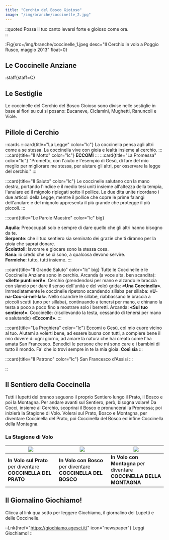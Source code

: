 ```yaml
---
title: "Cerchio del Bosco Gioioso"
image: "/img/branche/coccinelle_2.jpg"
---
```


::quoted
Possa il tuo canto levarsi forte e gioioso come ora.  
::

:Fig{src=/img/branche/coccinelle_1.jpeg desc="Il Cerchio in volo a Poggio Rusco, maggio 2013" float=0}

## Le Coccinelle Anziane

:staff{staff=C}

## Le Sestiglie

Le coccinelle del Cerchio del Bosco Gioioso sono divise nelle sestiglie in base ai fiori su cui si posano: Bucaneve, Ciclamini, Mughetti, Ranuncoli e Viole.

## Pillole di Cerchio

::cards
:::card{title="La Legge" color="lc"}
La coccinella pensa agli altri come a se stessa.
La coccinella vive con gioia e lealtà insieme al cerchio.
:::
:::card{title="Il Motto" color="lc"}
__ECCOMI__
:::
:::card{title="La Promessa" color="lc"}
"Prometto, con l'aiuto e l'esempio di Gesù,
di fare del mio meglio
per migliorare me stessa,
per aiutare gli altri,
per osservare la legge del cerchio."
:::

:::card{title="Il Saluto" color="lc"}
Le coccinelle salutano con la mano destra, portando l'indice e il medio tesi uniti insieme all'altezza della tempia, l'anulare ed il mignolo ripiegati sotto il pollice.
Le due dita unite ricordano i due articoli della Legge, mentre il pollice che copre le prime falangi dell'anulare e del mignolo appresenta il più grande che protegge il più piccoli.
:::

:::card{title="Le Parole Maestre" color="lc" big}

__Aquila__: Preoccupati solo e sempre di dare quello che gli altri hanno bisogno da te.  
__Serpente__: che il tuo sentiero sia seminato dei grazie che ti diranno per la gioia che saprai donare.  
__Scoiattoli__: lavorare e giocare sono la stessa cosa.  
__Rana__: io credo che se ci sono, a qualcosa devono servire.  
__Formiche__: tutto, tutti insieme. 
:::

:::card{title="Il Grande Saluto" color="lc" big}
Tutte le Coccinelle e le Coccinelle Anziane sono in cerchio.
Arcanda (a voce alta, ben scandita): __«Sette punti neri!»__.
Cerchio (prendendosi per mano e alzando le braccia con slancio per dare il senso dell'unità e del volo) grida: __«Una Coccinella»__. Immediatamente le coccinelle ripetono scandendo sillaba per sillaba: __«U-na-Coc-ci-nel-la!»__. Nello scandire le sillabe, riabbassano le braccia a piccoli scatti (uno per sillaba), continuando a tenersi per mano, e chinano la testa a poco a poco fino a mostrare solo i berretti. Arcanda: __«Sul tuo sentiero!»__.
Coccinelle: (risollevando la testa, cessando di tenersi per mano e salutando) __«Eccomi!»__.
:::

:::card{title="La Preghiera" color="lc"}
Eccomi o Gesù,
col mio cuore vicino al tuo.
Aiutami a volerti bene,
ad essere buona con tutti,
a compiere bene il mio dovere di ogni giorno,
ad amare la natura che hai creato
come l'ha amata San Francesco.
Benedici le persone che mi sono care
e i bambini di tutto il mondo.
Fa' che io trovi sempre in te la mia gioia.
__Così sia__
:::

:::card{title="Il Patrono" color="lc"}
San Francesco d'Assisi
:::

::

## Il Sentiero della Coccinella

Tutti i lupetti del branco seguono il proprio Sentiero lungo il Prato, il Bosco e poi la Montagna. Per andare avanti sul Sentiero, però, bisogna volare!
Da Cocci, insieme al Cerchio, scoprirai il Bosco e pronuncerai la Promessa; poi inizierà la Stagione di Volo. Volerai sul Prato, Bosco e Montagna, per diventare Coccinella del Prato, poi Coccinella del Bosco ed infine Coccinella della Montagna.

### La Stagione di Volo

| ![](/img/misc/pp_cocci1.jpg) | ![](/img/misc/pp_cocci2.jpg)  | ![](/img/misc/pp_cocci3.jpg)
|-|-|-|
**In Volo sul Prato** per diventare **COCCINELLA DEL PRATO** | **In Volo con Bosco** per diventare **COCCINELLA DEL BOSCO** | **In Volo con Montagna** per diventare **COCCINELLA DELLA MONTAGNA** |

## Il Giornalino Giochiamo!

Clicca al link qua sotto per leggere Giochiamo, il giornalino dei Lupetti e delle Coccinelle. 

::Lnk{href="https://giochiamo.agesci.it/" icon="newspaper"}
Leggi Giochiamo!
::

